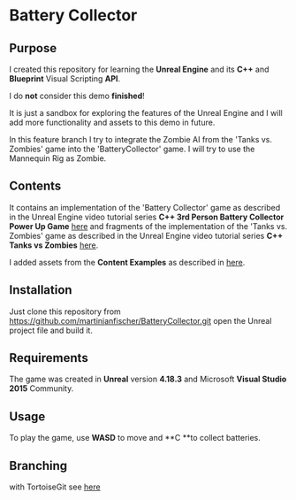 # Battery Collector

## Purpose
I created this repository for learning the **Unreal Engine** and its **C++** and **Blueprint** Visual Scripting **API**.

I do **not** consider this demo **finished**! 

It is just a sandbox for exploring the features of the Unreal Engine and I will add more functionality and assets to this demo in future.

In this feature branch I try to integrate the Zombie AI from the 'Tanks vs. Zombies' game into the 'BatteryCollector' game.
I will try to use the Mannequin Rig as Zombie.

## Contents
It contains an implementation of the 'Battery Collector' game as described in the Unreal Engine video tutorial series **C++ 3rd Person Battery Collector Power Up Game**
[here](https://docs.unrealengine.com/latest/INT/Videos/PLZlv_N0_O1gYup-gvJtMsgJqnEB_dGiM4/mSRov77hNR4/index.html)
and fragments of the implementation of the 'Tanks vs. Zombies' game as described in the Unreal Engine video tutorial series **C++ Tanks vs Zombies**
[here](https://docs.unrealengine.com/en-us/Videos/PLZlv_N0_O1ga0aV9jVqJgog0VWz1cLL5f/NyXq0Hy9xQs).

I added assets from the **Content Examples** as described in 
[here](https://docs.unrealengine.com/en-us/Resources/ContentExamples).

## Installation
Just clone this repository from 
https://github.com/martinjanfischer/BatteryCollector.git
open the Unreal project file and build it. 

## Requirements
The game was created in **Unreal** version **4.18.3** and Microsoft **Visual Studio 2015** Community.

## Usage
To play the game, use **WASD** to move and **C **to collect batteries.

## Branching
with TortoiseGit see [here](http://joelabrahamsson.com/remote-branches-with-tortoisegit/)
